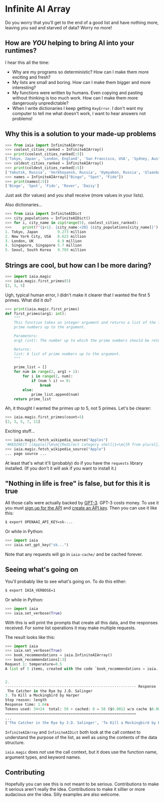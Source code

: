 # Infinite AI Array

Do you worry that you'll get to the end of a good list and have nothing more, leaving you sad and starved of data? Worry no more!

## How are _YOU_ helping to bring AI into your runtimes?

I hear this all the time:

-   Why are my programs so deterministic? How can I make them more exciting and fresh?
-   My lists are small and boring. How can I make them bigger and more interesting?
-   My functions were written by humans. Even copying and pasting without thinking is too much work. How can I make them more dangerously unpredictable?
-   When I write dictionaries I keep getting `KeyError`. I don't want my computer to tell me what doesn't work, I want to hear answers not problems!

## Why this is a solution to your made-up problems

```python
>>> from iaia import InfiniteAIArray
>>> coolest_cities_ranked = InfiniteAIArray()
>>> print(coolest_cities_ranked[:5])
['Tokyo, Japan', 'London, England', 'San Francisco, USA', 'Sydney, Australia', 'Barcelona, Spain']
>>> coldest_cities_ranked = InfiniteAIArray()
>>> print(coldest_cities_ranked[:5])
['Yakutsk, Russia', 'Verkhoyansk, Russia', 'Oymyakon, Russia', 'Ulaanbaatar, Mongolia', 'Yellowknife, Canada']
>>> names = InfiniteAIArray(["Bingo", "Spot", "Fido"])
>>> print(names[:5])
['Bingo', 'Spot', 'Fido', 'Rover', 'Daisy']
```

Just ask (for values) and you shall receive (more values in your lists).

Also dictionaries...

```python
>>> from iaia import InfiniteAIDict
>>> city_populations = InfiniteAIDict()
>>> for i, city_name in zip(range(5), coolest_cities_ranked):
>>>     print(f"{i+1}. {city_name:<20} {city_populations[city_name]}")
1. Tokyo, Japan         9.273 million
2. New York City, USA   8.623 million
3. London, UK           8.9 million
4. Singapore, Singapore 5.7 million
5. Seoul, South Korea   9.793 million
```

## Strings are cool, but how can I be more daring?

```python
>>> import iaia.magic
>>> iaia.magic.first_primes(5)
[2, 3, 5]
```

Ugh, typical human error, I didn't make it clearer that I wanted the first 5 primes. What did it do?

```python
>>> print(iaia.magic.first_primes)
def first_primes(arg1: int):
    """
    This function takes an integer argument and returns a list of the first
    prime numbers up to the argument.

    Parameters:
    arg1 (int): The number up to which the prime numbers should be returned.

    Returns:
    list: A list of prime numbers up to the argument.
    """

    prime_list = []
    for num in range(2, arg1 + 1):
        for i in range(2, num):
            if (num % i) == 0:
                break
        else:
            prime_list.append(num)
    return prime_list
```

Ah, it thought I wanted the primes _up to_ 5, not 5 primes. Let's be clearer:

```python
>>> iaia.magic.first_primes(count=5)
[2, 3, 5, 7, 11]
```

Exciting stuff...

```python
>>> iaia.magic.fetch_wikipedia_source("Apples")
'#REDIRECT [[Apple]]\n\n{{Redirect category shell|1=\n{{R from plural}}\n}}'
>>> iaia.magic.fetch_wikipedia_source("Apple")
... page source ...
```

At least that's what it'll (probably) do if you have the `requests` library installed. (If you don't it will ask if you want to install it.)

## "Nothing in life is free" is false, but for this it is true

All those calls were actually backed by [GPT-3](https://en.wikipedia.org/wiki/GPT-3). GPT-3 costs money. To use it you must [sign up for the API](https://openai.com/api/) and [create an API key](https://beta.openai.com/account/api-keys). Then you can use it like this:

```sh
$ export OPENAAI_API_KEY=sk-...
```

Or while in Python:

```python
>>> import iaia
>>> iaia.set_gpt_key("sk...")
```

Note that any requests will go in `iaia-cache/` and be cached forever.

## Seeing what's going on

You'll probably like to see what's going on. To do this either:

```sh
$ export IAIA_VERBOSE=1
```

Or while in Python:

```python
>>> import iaia
>>> iaia.set_verbose(True)
```

With this is will print the prompts that create all this data, and the responses received. For some list operations it may make multiple requests.

The result looks like this:

```python
>>> import iaia
>>> iaia.set_verbose(True)
>>> book_recommendations = iaia.InfiniteAIArray()
>>> book_recommendations[:3]
Request 1: temperature=0.5
A list of 5 items, created with the code `book_recommendations = iaia. ...# book_recommendations`:


2.
------------------------------------------------------------ Response
 The Catcher in the Rye by J.D. Salinger
3. To Kill a Mockingbird by Harper
Stop reason: length
Response time: 1.64s
Tokens used: 34+24  total: 58 + cached: 0 = 58 ($0.0012 w/o cache $0.0012)
============================================================
...
['The Catcher in the Rye by J.D. Salinger', 'To Kill a Mockingbird by Harper Lee', '1984 by George Orwell']
```

`InfiniteAIArray` and `InfiniteAIDict` both look at the call context to understand the purpose of the list, as well as using the contents of the data structure.

`iaia.magic` does _not_ use the call context, but it does use the function name, argument types, and keyword names.

## Contributing

Hopefully you can see this is not meant to be serious. Contributions to make it serious aren't really the idea. Contributions to make it sillier or more audacious _are_ the idea. Silly examples are also welcome.
